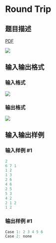 # Round Trip

## 题目描述

[problemUrl]: https://uva.onlinejudge.org/index.php?option=com_onlinejudge&Itemid=8&category=229&page=show_problem&problem=3123

[PDF](https://uva.onlinejudge.org/external/119/p11972.pdf)

![](https://cdn.luogu.com.cn/upload/vjudge_pic/UVA11972/52b9ef59b38186ee80898af18c170f504852edf9.png)

## 输入输出格式

### 输入格式

![](https://cdn.luogu.com.cn/upload/vjudge_pic/UVA11972/ed14e8f86253fea4324ddde56155483c75644261.png)

### 输出格式

![](https://cdn.luogu.com.cn/upload/vjudge_pic/UVA11972/50294b1d944d12aab998a274b58dab413d59c69a.png)

## 输入输出样例

### 输入样例 #1

```cpp
2
6 7 1
1 2
1 3
2 6
4 6
2 5
5 3
4 2
2 1 2
1 2
```


### 输出样例 #1

```cpp
Case 1: 2 3 4 5 6
Case 2: none
```


